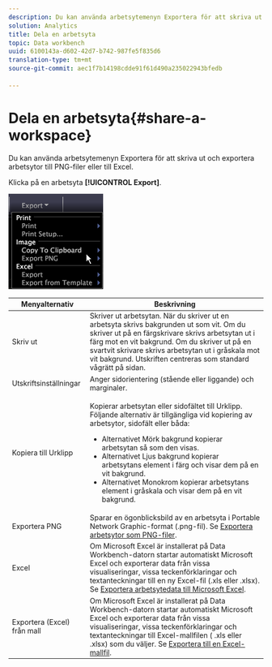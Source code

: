 ```yaml
---
description: Du kan använda arbetsytemenyn Exportera för att skriva ut och exportera arbetsytor till PNG-filer eller till Excel.
solution: Analytics
title: Dela en arbetsyta
topic: Data workbench
uuid: 6100143a-d602-42d7-b742-987fe5f835d6
translation-type: tm+mt
source-git-commit: aec1f7b14198cdde91f61d490a235022943bfedb

---
```



# Dela en arbetsyta{#share-a-workspace}

Du kan använda arbetsytemenyn Exportera för att skriva ut och exportera arbetsytor till PNG-filer eller till Excel.

Klicka på en arbetsyta **[!UICONTROL Export]**.

![](assets/mnu_export.png)

<table id="table_900D1AB7B08749469DA9544C5D37096F"> 
 <thead> 
  <tr> 
   <th colname="col1" class="entry"> Menyalternativ </th> 
   <th colname="col2" class="entry"> Beskrivning </th> 
  </tr> 
 </thead>
 <tbody> 
  <tr> 
   <td colname="col1"> Skriv ut </td> 
   <td colname="col2"> Skriver ut arbetsytan. När du skriver ut en arbetsyta skrivs bakgrunden ut som vit. Om du skriver ut på en färgskrivare skrivs arbetsytan ut i färg mot en vit bakgrund. Om du skriver ut på en svartvit skrivare skrivs arbetsytan ut i gråskala mot vit bakgrund. Utskriften centreras som standard vågrätt på sidan. </td> 
  </tr> 
  <tr> 
   <td colname="col1"> Utskriftsinställningar </td> 
   <td colname="col2"> Anger sidorientering (stående eller liggande) och marginaler. </td> 
  </tr> 
  <tr> 
   <td colname="col1"> Kopiera till Urklipp </td> 
   <td colname="col2"> <p>Kopierar arbetsytan eller sidofältet till Urklipp. Följande alternativ är tillgängliga vid kopiering av arbetsytor, sidofält eller båda: 
     <ul id="ul_F7338E53385B4AE39FBCF1C3A80276CE"> 
      <li id="li_9A3147A64B1C443AAE2843A5260E3273">Alternativet Mörk bakgrund kopierar arbetsytan så som den visas. </li> 
      <li id="li_516B6162FDA747CFBB2886E71DF49146">Alternativet Ljus bakgrund kopierar arbetsytans element i färg och visar dem på en vit bakgrund. </li> 
      <li id="li_E0B5E9D31F5948238DEB0D75E235BAE3">Alternativet Monokrom kopierar arbetsytans element i gråskala och visar dem på en vit bakgrund. </li> 
     </ul> </p> </td> 
  </tr> 
  <tr> 
   <td colname="col1"> Exportera PNG </td> 
   <td colname="col2">Sparar en ögonblicksbild av en arbetsyta i Portable Network Graphic-format (.png-fil). Se <a href="../../../home/c-get-started/c-work-worksp/c-ex-wksp.md#section-f9fbe0f0a1c341e2b063cce106cac35e"> Exportera arbetsytor som PNG-filer</a>. </td> 
  </tr> 
  <tr> 
   <td colname="col1"> Excel </td> 
   <td colname="col2"> Om Microsoft Excel är installerat på Data Workbench-datorn startar automatiskt Microsoft Excel och exporterar data från vissa visualiseringar, vissa teckenförklaringar och textanteckningar till en ny Excel-fil (.xls eller .xlsx). Se <a href="../../../home/c-get-started/c-work-worksp/c-ex-wksp.md#section-fe214e3dbc364d2eba3834d62d295acb"> Exportera arbetsytedata till Microsoft Excel</a>. </td> 
  </tr> 
  <tr> 
   <td colname="col1"> Exportera (Excel) från mall </td> 
   <td colname="col2"> Om Microsoft Excel är installerat på Data Workbench-datorn startar automatiskt Microsoft Excel och exporterar data från vissa visualiseringar, vissa teckenförklaringar och textanteckningar till Excel-mallfilen (<span class="filepath"> .xls</span> eller <span class="filepath"> .xlsx</span>) som du väljer. Se <a href="../../../home/c-get-started/c-work-worksp/c-ex-wksp.md#section-814772929ca64cf6b92b89d3fdd02302"> Exportera till en Excel-mallfil</a>. </td> 
  </tr> 
 </tbody> 
</table>
